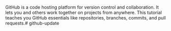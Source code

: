 GitHub is a code hosting platform for version control and collaboration. It lets you and others work together on projects from anywhere. This tutorial teaches you GitHub essentials like repositories, branches, commits, and pull requests.# github-update
